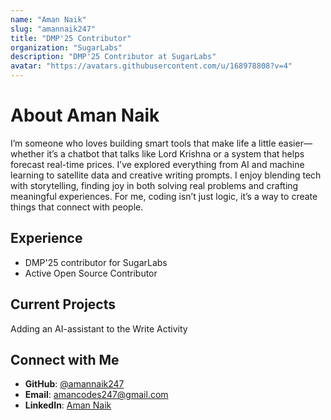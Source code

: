 ```yaml
---
name: "Aman Naik"
slug: "amannaik247"
title: "DMP'25 Contributor"
organization: "SugarLabs"
description: "DMP'25 Contributor at SugarLabs"
avatar: "https://avatars.githubusercontent.com/u/168978808?v=4"
---
```


<!--markdownlint-disable-->

# About Aman Naik

I’m someone who loves building smart tools that make life a little easier—whether it’s a chatbot that talks like Lord Krishna or a system that helps forecast real-time prices. I’ve explored everything from AI and machine learning to satellite data and creative writing prompts. I enjoy blending tech with storytelling, finding joy in both solving real problems and crafting meaningful experiences. For me, coding isn’t just logic, it’s a way to create things that connect with people.

## Experience

- DMP'25 contributor for SugarLabs  
- Active Open Source Contributor

## Current Projects

Adding an AI-assistant to the Write Activity 

## Connect with Me

- **GitHub**: [@amannaik247](https://github.com/amannaik247)
- **Email**: [amancodes247@gmail.com](mailto:your.email@example.com)
- **LinkedIn**: [Aman Naik](https://linkedin.com/in/aman-naik)